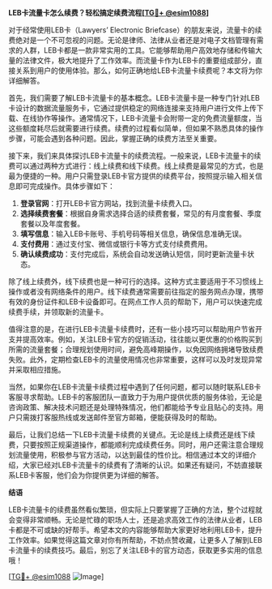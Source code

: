 **LEB卡流量卡怎么续费？轻松搞定续费流程[[TG💪+ @esim1088](https://t.me/s/esim1088)]**

对于经常使用LEB卡（Lawyers’ Electronic Briefcase）的朋友来说，流量卡的续费绝对是一个不可忽视的问题。无论是律师、法律从业者还是对电子文档管理有需求的人群，LEB卡都是一款非常实用的工具。它能够帮助用户高效地存储和传输大量的法律文件，极大地提升了工作效率。而流量卡作为LEB卡的重要组成部分，直接关系到用户的使用体验。那么，如何正确地给LEB卡流量卡续费呢？本文将为你详细解答。

首先，我们需要了解LEB卡流量卡的基本概念。LEB卡流量卡是一种专门针对LEB卡设计的数据流量服务卡，它通过提供稳定的网络连接来支持用户进行文件上传下载、在线协作等操作。通常情况下，LEB卡流量卡会附带一定的免费流量额度，当这些额度耗尽后就需要进行续费。续费的过程看似简单，但如果不熟悉具体的操作步骤，可能会遇到各种问题。因此，掌握正确的续费方法至关重要。

接下来，我们来具体探讨LEB卡流量卡的续费流程。一般来说，LEB卡流量卡的续费可以通过两种方式进行：线上续费和线下续费。线上续费是最常见的方式，也是最为便捷的一种。用户只需登录LEB卡官方提供的续费平台，按照提示输入相关信息即可完成操作。具体步骤如下：

1. **登录官网**：打开LEB卡官方网站，找到流量卡续费入口。
2. **选择续费套餐**：根据自身需求选择合适的续费套餐，常见的有月度套餐、季度套餐以及年度套餐。
3. **填写信息**：输入LEB卡账号、手机号码等相关信息，确保信息准确无误。
4. **支付费用**：通过支付宝、微信或银行卡等方式支付续费费用。
5. **确认续费成功**：支付完成后，系统会自动发送确认短信，同时更新流量卡状态。

除了线上续费外，线下续费也是一种可行的选择。这种方式主要适用于不习惯线上操作或者没有网络条件的用户。线下续费通常需要前往指定的服务网点办理，携带有效的身份证件和LEB卡设备即可。在网点工作人员的帮助下，用户可以快速完成续费手续，并领取新的流量卡。

值得注意的是，在进行LEB卡流量卡续费时，还有一些小技巧可以帮助用户节省开支并提高效率。例如，关注LEB卡官方的促销活动，往往能以更优惠的价格购买到所需的流量套餐；合理规划使用时间，避免高峰期操作，以免因网络拥堵导致续费失败。此外，定期检查LEB卡的流量使用情况也非常重要，这样可以及时发现异常并采取相应措施。

当然，如果你在LEB卡流量卡续费过程中遇到了任何问题，都可以随时联系LEB卡客服寻求帮助。LEB卡的客服团队一直致力于为用户提供优质的服务体验，无论是咨询政策、解决技术问题还是处理特殊情况，他们都能给予专业且贴心的支持。用户只需拨打客服热线或发送邮件至官方邮箱，便能获得及时的帮助。

最后，让我们总结一下LEB卡流量卡续费的关键点。无论是线上续费还是线下续费，只要按照正规渠道操作，都能顺利完成续费任务。同时，用户还需注意合理规划流量使用，积极参与官方活动，以达到最佳的性价比。相信通过本文的详细介绍，大家已经对LEB卡流量卡的续费有了清晰的认识。如果还有疑问，不妨直接联系LEB卡客服，他们会为你提供更为详细的解答。

**结语**

LEB卡流量卡的续费虽然看似繁琐，但实际上只要掌握了正确的方法，整个过程就会变得非常顺畅。无论是忙碌的职场人士，还是追求高效工作的法律从业者，LEB卡都是不可或缺的好帮手。希望本文的内容能够帮助大家更好地利用LEB卡，提升工作效率。如果觉得这篇文章对你有所帮助，不妨点赞收藏，让更多人了解到LEB卡流量卡的续费技巧。最后，别忘了关注LEB卡的官方动态，获取更多实用的信息哦！

[[TG💪+ @esim1088](https://t.me/s/esim1088) ![Image](https://i.postimg.cc/4NQfJmqS/Snipaste-2025-05-13-00-14-12.png)]